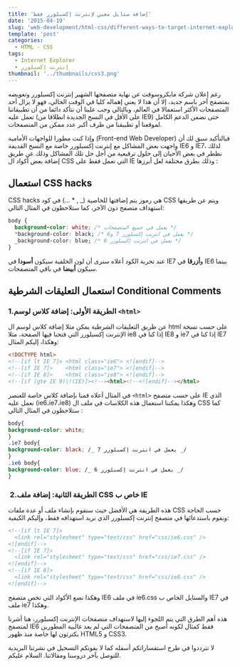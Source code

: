 ```yaml
---
title: 'إضافة ستايل معين لإنترنت إكسبلورر فقط'
date: '2015-04-19'
slug: 'web-development/html-css/different-ways-to-target-internet-explorer-in-css'
template: 'post'
categories:
  - HTML - CSS
tags:
  - Internet Explorer
  - إنترنت إكسبلورر
thumbnail: '../thumbnails/css3.png'
---
```


رغم إعلان شركة مايكروسوفت عن نهاية متصفحها الشهير إنترنت إكسبلورر وتعويضه بمتصفح آخر باسم جديد، إلا أن هذا لا يعني إهماله كليا في الوقت الحالي، فهو لا يزال أحد المتصفحات الأكثر استعمالا في العالم، وبالتالي وجب علينا أن نتأكد دائما من أن تطبيقاتنا تعمل عليه (على الأقل في النسخ الجديدة انطلاقا من IE9) حتى نضمن الدعم الكامل لموقعنا أو تطبيقنا من طرف أكبر عدد ممكن من المتصفحات.

وإذا كنت مطورا للواجهات الأمامية (Front-end Web Developer) فبالتأكيد سبق لك أن واجهت بعض المشاكل مع إنترنت إكسبلورر خاصة مع النسخ القديمة IE6 و IE7، لذلك نظطر في بعض الأحيان إلى حلول ترقيعية من أجل حل تلك المشاكل وذلك عن طريق إضافة بعض أكواد ال CSS التي تعمل فقط على IE وذلك بطرق مختلفة لعل أبرزها :

## استعمال CSS hacks

CSS hacks هي رموز يتم إضافتها للخاصية (\_ , \* ...) في كود CSS ويتم عن طريقها استهداف متصفح دون الآخر، كما ستلاحظون في المثال التالي:

```css
body {
  background-color: white; /* يعمل في جميع المتصفحات */
  *background-color: black; /* يعمل في انترنت إكسبلورر 7 و6 */
  _background-color: blue; /* يعمل في انترنت إكسبلورر 6 */
}
```

عند تجربة الكود أعلاه سنرى أن لون الخلفية سيكون **أسودا** في IE7 و**أزرقا** في IE6 بينما سيكون **أبيضا** في باقي المتصفحات.

## استعمال التعليقات الشرطية Conditional Comments

### 1.الطريقة الأولى: إضافة كلاس لوسم `<html>`

عن طريق التعليقات الشرطية يمكن مثلا إضافة كلاس لوسم ال html على حسب نسخة الإنترنت إكسبلورر التي فتحنا فيها الصفحة، مثلا ie8 إذا كنا في IE8 و ie7 إذا كنا في IE7 وهكذا، إليكم المثال:

```html
<!DOCTYPE html>
<!--[if lt IE 7]> <html class="ie6"> <![endif]-->
<!--[if IE 7]>    <html class="ie7"> <![endif]-->
<!--[if IE 8]>    <html class="ie8"> <![endif]-->
<!--[if (gte IE 9)|!(IE)]><!--><html><!--<![endif]--></html>
```

في المثال أعلاه قمنا بإضافة كلاس خاصة للعنصر `<html>` على حسب متصفح IE الذي نعمل عليه (ie6،ie7،ie8) وهكذا يمكننا استعمال هذه الكلاسات في ملف ال CSS كما ستلاحظون في المثال التالي :

```css
body{
background-color: white;
}
.ie7 body{
background-color: black; /_ يعمل في انترنت إكسبلورر 7 _/
}
.ie6 body{
background-color: blue; /_ يعمل في انترنت إكسبلورر 6 _/
}
```

###  2.الطريقة الثانية: إضافة ملف CSS خاص ب IE

هذه الطريقة هي الأفضل حيث سنقوم بإنشاء ملف أو عدة ملفات CSS حسب الحاجة ونقوم باستدعائها في متصفح إنترنت إكسبلورر الذي نريد استهدافه فقط، وإليكم الكيفية:

```html
<!--[if lt IE 7]>
  <link rel="stylesheet" type="text/css" href="css/ie6.css" />
<![endif]-->
<!--[if IE 7]>
  <link rel="stylesheet" type="text/css" href="css/ie7.css" />
<![endif]-->
<!--[if IE 8]>
  <link rel="stylesheet" type="text/css" href="css/ie8.css" />
<![endif]-->
```

وهكذا نضع الأكواد التي تخص متصفح IE6 في ملف ie6.css والستايل الخاص ب IE7 في ملف ie7 وهكذا.

هذه أهم الطرق التي يتم اللجوء إليها لاستهداف متصفحات الإنترنت إكسبلورر، هنا أشرنا لمتصفح IE6 فقط كمثال لكونه أصبح من المتصفحات التي لم يعد غالبية المطورين يكترثون لها خاصة منذ ظهور HTML5 و CSS3.

لا تترددوا في طرح استفساراتكم أسفله كما لا يفوتكم التسجيل في نشرتنا البريدية للتوصل بآخر دروسنا ومقالاتنا. السلام عليكم.
